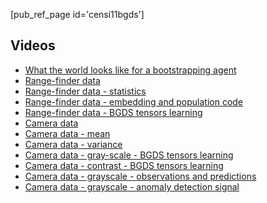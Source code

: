 [pub_ref_page id='censi11bgds']

## Videos


<ul>
   <li> <a href="https://purl.org/censi/research/2011-bgds/#sensels"> What the world looks like for a bootstrapping agent </a> </li>  <li> <a href="https://purl.org/censi/research/2011-bgds/#sick"> Range-finder data </a> </li>  <li> <a href="https://purl.org/censi/research/2011-bgds/#sick_stats"> Range-finder data - statistics </a> </li>  <li> <a href="https://purl.org/censi/research/2011-bgds/#sick_embed_popcode"> Range-finder data - embedding and population code </a> </li>  <li> <a href="https://purl.org/censi/research/2011-bgds/#sickpca_tensors"> Range-finder data - BGDS tensors learning </a> </li>  <li> <a href="https://purl.org/censi/research/2011-bgds/#rgb"> Camera data </a> </li>  <li> <a href="https://purl.org/censi/research/2011-bgds/#rgb_mean"> Camera data - mean </a> </li>  <li> <a href="https://purl.org/censi/research/2011-bgds/#rgb_var"> Camera data - variance </a> </li>  <li> <a href="https://purl.org/censi/research/2011-bgds/#grayscale_tensors"> Camera data - gray-scale - BGDS tensors learning </a> </li>  <li> <a href="https://purl.org/censi/research/2011-bgds/#contrast_tensors"> Camera data - contrast - BGDS tensors learning </a> </li>  <li> <a href="https://purl.org/censi/research/2011-bgds/#grayscale_ydot_ypred"> Camera data - grayscale - observations and predictions </a> </li>  <li> <a href="https://purl.org/censi/research/2011-bgds/#grayscale_detect"> Camera data - grayscale - anomaly detection signal </a> </li> 
</ul>

[videos]: https://purl.org/censi/research/2011-bgds/


<!-- 
<script type="text/javascript" src="flowplayer-3.2.4.min.js"></script> 
<style type='text/css'>
div.video {
    clear: both;
    padding: 1em;
}
.video h2 {
    padding-top: 2em;
    border-bottom: solid 2px black;
}
.video .others {
margin-left: 1em;
}

.video .generated { clear: both; }

.video .widget {
/*    float:left; */
  display:block; width:400px; height:300px;
    background-color: #aad;
    margin: 1em;
}

.widget_container {
  float: right;
}

h3 { display: inline }

A.widget { 
  text-align: right;
  font-family: monospace;
  font-size: 20px;
  color: #f66;
}
.video A.play {
    font-weight: bold;
    color: red;
    margin-right: 2em;
    margin-left: 2em;
    text-decoration: none !important;
}

body  P { max-width: 35em }
</style>

<p><strong>Data</strong>: The original data is from the <a href="http://www.rawseeds.org/">Rawseeds</a> project.</p>
<p><strong>Videos format</strong>: The videos are in <a href="http://en.wikipedia.org/w/index.php?title=MPEG-4_Part_14&amp;oldid=421498413">MP4</a> format with <a href="http://en.wikipedia.org/w/index.php?title=H.264/MPEG-4_AVC&amp;oldid=420253210">H264</a> encoding. They were encoded as .avi/mpeg using mencoder, then converted to .mp4/h264 with ffmpeg. They should play on any recent/decent player, so let us know if it doesn't work for you. Free players that are known to work include: <a href="http://www.mplayerhq.hu/">MPlayer</a>, <a href="http://www.videolan.org/vlc/">VLC</a>.</p>
<p>Click "play" to play the video in the browser using a Flash widget. Or right-click "download" for the direct link to the .mp4 file.</p>
<p><a style='float:right' href="http://creativecommons.org/licenses/by-sa/3.0/">
    <img src="http://i.creativecommons.org/l/by-sa/3.0/88x31.png"/>
</a></p>
<p><strong>License</strong>: You are welcome to use these videos under the terms of the <a href="http://creativecommons.org/licenses/by-sa/3.0/">Creative Commons Attribution-ShareAlike 3.0 Unported License</a>.</p>
      
<div id="indexdiv">
<h3 id="index">Index</h3>
<ul>
   <li> <a href="https://purl.org/censi/research/2011-bgds/#sensels"> What the world looks like for a bootstrapping agent </a> </li>  <li> <a href="https://purl.org/censi/research/2011-bgds/#sick"> Range-finder data </a> </li>  <li> <a href="https://purl.org/censi/research/2011-bgds/#sick_stats"> Range-finder data - statistics </a> </li>  <li> <a href="https://purl.org/censi/research/2011-bgds/#sick_embed_popcode"> Range-finder data - embedding and population code </a> </li>  <li> <a href="https://purl.org/censi/research/2011-bgds/#sickpca_tensors"> Range-finder data - BGDS tensors learning </a> </li>  <li> <a href="https://purl.org/censi/research/2011-bgds/#rgb"> Camera data </a> </li>  <li> <a href="https://purl.org/censi/research/2011-bgds/#rgb_mean"> Camera data - mean </a> </li>  <li> <a href="https://purl.org/censi/research/2011-bgds/#rgb_var"> Camera data - variance </a> </li>  <li> <a href="https://purl.org/censi/research/2011-bgds/#grayscale_tensors"> Camera data - gray-scale - BGDS tensors learning </a> </li>  <li> <a href="https://purl.org/censi/research/2011-bgds/#contrast_tensors"> Camera data - contrast - BGDS tensors learning </a> </li>  <li> <a href="https://purl.org/censi/research/2011-bgds/#grayscale_ydot_ypred"> Camera data - grayscale - observations and predictions </a> </li>  <li> <a href="https://purl.org/censi/research/2011-bgds/#grayscale_detect"> Camera data - grayscale - anomaly detection signal </a> </li> 
</ul>
</div>
  
 
<div class="video"> <h2 id="sensels"> What the world looks like for a bootstrapping agent </h2>

    <div class="widget_container">
    
        <a class='play' href="https://purl.org/censi/research/2011-bgds/#sensels"
          onclick='flowplayer("senselswidget", "flowplayer-3.2.4.swf", {clip: { scaling: "fit", url:"https://purl.org/censi/research/2011-bgds/videos/sensels.mp4"} });'> 
          play 
        </a>  
    
        <a class="download" href="https://purl.org/censi/research/2011-bgds/videos/sensels.mp4"> download (2.1 mp4) </a>

        <a  class="widget" style="background-image: url('https://purl.org/censi/research/2011-bgds/videos/sensels.mp4.png')"  href="https://purl.org/censi/research/2011-bgds/#sensels"
          onclick='flowplayer("senselswidget", "flowplayer-3.2.4.swf", {clip: { scaling: "fit", url:"https://purl.org/censi/research/2011-bgds/videos/sensels.mp4"} });'
            id = "senselswidget" >  </a>

    
    </div>

<p>This animation shows the initial state of knowledge for a bootstrapping agent.
At the beginning, we only have an uninterpreted stream of observations and commands,
and we must make sense of them. The bootstrapping agent must interpret this initial confusion. The only
semantics assumed is that the commands somehow have a causal effect on the observations.
Can you tell which sensor is this?   <br />
</p>
<p>At left, you see the observations, which in the paper are called <code>y</code> (white: low, black: high, whathever "high" and "low" mean for the unknown sensors); in the middle, the derivative  <code>dy/dt</code> of the observations (red: positive, white: zero, blue: negative); at right, the uninterpreted commands <code>u</code>.
In this case, the commands correspond to linear and angular velocities.</p>
<p>Can you tell which changes in the observations are due to the agent actions (motion) or other things moving in the environment? This is the <strong>anomaly detection</strong> task considered in the paper.
This is a <em>passive</em> task that can be done on logged data, compared to the servoing task,
considered in our previous work, which being <em>active</em> is more representative of the model learned, but cannot be evaluated on static data.</p>
        

</div>

<div class="video"> <h2 id="sick"> Range-finder data </h2>

        <div class="widget_container">
        
            <a class='play' href="https://purl.org/censi/research/2011-bgds/#sick"
              onclick='flowplayer("sickwidget", "flowplayer-3.2.4.swf", {clip: { scaling: "fit", url:"https://purl.org/censi/research/2011-bgds/videos/sick.mp4"} });'> 
              play 
            </a>  
        
            <a class="download" href="https://purl.org/censi/research/2011-bgds/videos/sick.mp4"> download (92.4 mp4) </a>

            <a  class="widget" style="background-image: url('https://purl.org/censi/research/2011-bgds/videos/sick.mp4.png')"  href="https://purl.org/censi/research/2011-bgds/#sick"
              onclick='flowplayer("sickwidget", "flowplayer-3.2.4.swf", {clip: { scaling: "fit", url:"https://purl.org/censi/research/2011-bgds/videos/sick.mp4"} });'
                id = "sickwidget" >  </a>

        
        </div>

        <p>This video displays the laser data obtained by the two Sick range-finders mounted at
approximately 0deg and 180deg with respect to the robot front.</p>
<p>On the right, the raw readings are displayed by a simple plot. 
The first 181 readings are from the front laser, and the rest from the back laser.</p>
<p>On the left, the laser readings are plotted in polar form superimposed to the data 
from the omnidirectional camera. (Note that the alignment is only approximative).</p>
<p>In both cases the maximum distance is capped at 20m (for visualization purposes).</p>
        

</div>

<div class="video"> <h2 id="sick_stats"> Range-finder data - statistics </h2>

        <div class="widget_container">
        
            <a class='play' href="https://purl.org/censi/research/2011-bgds/#sick_stats"
              onclick='flowplayer("sick_statswidget", "flowplayer-3.2.4.swf", {clip: { scaling: "fit", url:"https://purl.org/censi/research/2011-bgds/videos/sick_stats.mp4"} });'> 
              play 
            </a>  
        
            <a class="download" href="https://purl.org/censi/research/2011-bgds/videos/sick_stats.mp4"> download (6.0 mp4) </a>

            <a  class="widget" style="background-image: url('https://purl.org/censi/research/2011-bgds/videos/sick_stats.mp4.png')"  href="https://purl.org/censi/research/2011-bgds/#sick_stats"
              onclick='flowplayer("sick_statswidget", "flowplayer-3.2.4.swf", {clip: { scaling: "fit", url:"https://purl.org/censi/research/2011-bgds/videos/sick_stats.mp4"} });'
                id = "sick_statswidget" >  </a>

        
        </div>

        <p>This video displays some second-order statistics of the laser data, namely the sample covariance of the readings (left), of the readings derivative (center), and of the sign of the readings derivative (right).</p>
<p>Eventually, when averaged over long trajectories in various environments, all of the three statistics are a function of the distance between the sensels. However, their convergence properties vary. The covariance of the readings is slow to converge because the robot is driven along stereotypical trajectories (e.g., straight in the middle of a corridor). Instead, the derivative of the readings converges faster (informally, deriving something tends to get rid of the slow phenomena). </p>
<p>From second-order statistics, it is possible to infer <em>similarities</em> of the sensels, and from those similarities, to obtain an <strong>embedding</strong> of the sensels on the sensel space. The <em>metric</em> information is not recovered precisely, but the <em>topology</em> can be reliably estimated. In this case, this means that, even starting from shuffled values, it is possible to recover the ordering of the sensels. The remaining uncertainty can be considered a <strong>diffeomorphism nuisance</strong>.</p>
<p>Actually, the most reliable statistics for embedding purposes is the <em>information distance</em> between the sensels, which is not shown here. Here is <a href="sick.pickle">a Python pickle file containing the information distance matrix</a> estimated from the data.  <br />
</p>
        

</div>

<div class="video"> <h2 id="sick_embed_popcode"> Range-finder data - embedding and population code </h2>

        <div class="widget_container">
        
            <a class='play' href="https://purl.org/censi/research/2011-bgds/#sick_embed_popcode"
              onclick='flowplayer("sick_embed_popcodewidget", "flowplayer-3.2.4.swf", {clip: { scaling: "fit", url:"https://purl.org/censi/research/2011-bgds/videos/sick_embed_popcode.mp4"} });'> 
              play 
            </a>  
        
            <a class="download" href="https://purl.org/censi/research/2011-bgds/videos/sick_embed_popcode.mp4"> download (27.7 mp4) </a>

            <a  class="widget" style="background-image: url('https://purl.org/censi/research/2011-bgds/videos/sick_embed_popcode.mp4.png')"  href="https://purl.org/censi/research/2011-bgds/#sick_embed_popcode"
              onclick='flowplayer("sick_embed_popcodewidget", "flowplayer-3.2.4.swf", {clip: { scaling: "fit", url:"https://purl.org/censi/research/2011-bgds/videos/sick_embed_popcode.mp4"} });'
                id = "sick_embed_popcodewidget" >  </a>

        
        </div>

        <p>Using statistics of the data we can recover the ordering of sensels.
The next step is <strong>percentile normalization</strong>: the value of each sensel is normalized in the [0,100] range according to its percentile in the sequence. This step normalizes a diffeomorphism nuisance acting on the values. For example, suppose that the data of a range-finder are  modified by an invertible nonlinearity, such as <code>x --&gt; 1/x</code>, so that the values represent nearness instead of distances. The percentile normalization step equalizes the effect of such nonlinearity.</p>
<p>Also, it has the effect that the data is represented more densely for more probable values, which makes it an efficient representation. For example, the range-finder readings are mostly in the &lt;10m range, while very few samples are &gt;20m. The percentile representation gives more space to the immediate surroundings.</p>
<p>The next step is the <strong>population code</strong> computation. N cells are assigned to each sensel. Each cell is activated if the sensel value is close to its reference point, according to a certain kernel.
The result is a 362xN array which we can display as an image for easy visualization.</p>
<p>Now, notice that all these operations are generic and data-agnostic. However, for the case of the range-finder, the end result is an image which is diffeomorphic to a polar map of the environment. On the <em>y</em> axis we have the sensel position in the sensel space, which is the angle (up to a diffeomorphism); on the <em>y</em> axis we have the percentile as a pop. code, which is diffeomorphic to the range.</p>
<p>In the paper we prove that the range-finder data thus preprocessed can be approximated by a BGDS model.</p>
        

     </div>

    <div class="video"> <h2 id="sickpca_tensors"> Range-finder data - BGDS tensors learning </h2>

<div class="widget_container">

    <a class='play' href="https://purl.org/censi/research/2011-bgds/#sickpca_tensors"
      onclick='flowplayer("sickpca_tensorswidget", "flowplayer-3.2.4.swf", {clip: { scaling: "fit", url:"https://purl.org/censi/research/2011-bgds/videos/sickpca_tensors.mp4"} });'> 
      play 
    </a>  

    <a class="download" href="https://purl.org/censi/research/2011-bgds/videos/sickpca_tensors.mp4"> download (2.5 mp4) </a>

    <a  class="widget" style="background-image: url('https://purl.org/censi/research/2011-bgds/videos/sickpca_tensors.mp4.png')"  href="https://purl.org/censi/research/2011-bgds/#sickpca_tensors"
      onclick='flowplayer("sickpca_tensorswidget", "flowplayer-3.2.4.swf", {clip: { scaling: "fit", url:"https://purl.org/censi/research/2011-bgds/videos/sickpca_tensors.mp4"} });'
        id = "sickpca_tensorswidget" >  </a>


</div>

<p>This video shows the tensor H being learned for the range-finder data. 
Its four slices are shown side-by-side in false colors (red: positive, white: zero, blue: negative). The video is only for 1 log out of 11, so the final
results are not as smooth as those shown in the paper's figures.</p>
  

</div>

<div class="video"> <h2 id="rgb"> Camera data </h2>

  <div class="widget_container">
  
      <a class='play' href="https://purl.org/censi/research/2011-bgds/#rgb"
        onclick='flowplayer("rgbwidget", "flowplayer-3.2.4.swf", {clip: { scaling: "fit", url:"https://purl.org/censi/research/2011-bgds/videos/rgb.mp4"} });'> 
        play 
      </a>  
  
      <a class="download" href="https://purl.org/censi/research/2011-bgds/videos/rgb.mp4"> download (240.7 mp4) </a>

      <a  class="widget" style="background-image: url('https://purl.org/censi/research/2011-bgds/videos/rgb.mp4.png')"  href="https://purl.org/censi/research/2011-bgds/#rgb"
        onclick='flowplayer("rgbwidget", "flowplayer-3.2.4.swf", {clip: { scaling: "fit", url:"https://purl.org/censi/research/2011-bgds/videos/rgb.mp4"} });'
          id = "rgbwidget" >  </a>

  
  </div>

  <p>This is the composite frame used as the data in the experiments.</p>
<p>On the left, the data from the omnidirectional camera. Top right is a frontal camera
with large field of view, and bottom right one of the Three triclops cameras.</p>
<p>Unfortunately, there might be some glitches due to the fact that different cameras
have different framerates.</p>
  

</div>

<div class="video"> <h2 id="rgb_mean"> Camera data - mean </h2>

  <div class="widget_container">
  
      <a class='play' href="https://purl.org/censi/research/2011-bgds/#rgb_mean"
        onclick='flowplayer("rgb_meanwidget", "flowplayer-3.2.4.swf", {clip: { scaling: "fit", url:"https://purl.org/censi/research/2011-bgds/videos/rgb_mean.mp4"} });'> 
        play 
      </a>  
  
      <a class="download" href="https://purl.org/censi/research/2011-bgds/videos/rgb_mean.mp4"> download (0.9 mp4) </a>

      <a  class="widget" style="background-image: url('https://purl.org/censi/research/2011-bgds/videos/rgb_mean.mp4.png')"  href="https://purl.org/censi/research/2011-bgds/#rgb_mean"
        onclick='flowplayer("rgb_meanwidget", "flowplayer-3.2.4.swf", {clip: { scaling: "fit", url:"https://purl.org/censi/research/2011-bgds/videos/rgb_mean.mp4"} });'
          id = "rgb_meanwidget" >  </a>

  
  </div>

  <p>This video shows the computation of the mean values for each pixel. Notice 
how simple statistics identify the role</p>
  

</div>

<div class="video"> <h2 id="rgb_var"> Camera data - variance </h2>

  <div class="widget_container">
  
      <a class='play' href="https://purl.org/censi/research/2011-bgds/#rgb_var"
        onclick='flowplayer("rgb_varwidget", "flowplayer-3.2.4.swf", {clip: { scaling: "fit", url:"https://purl.org/censi/research/2011-bgds/videos/rgb_var.mp4"} });'> 
        play 
      </a>  
  
      <a class="download" href="https://purl.org/censi/research/2011-bgds/videos/rgb_var.mp4"> download (0.9 mp4) </a>

      <a  class="widget" style="background-image: url('https://purl.org/censi/research/2011-bgds/videos/rgb_var.mp4.png')"  href="https://purl.org/censi/research/2011-bgds/#rgb_var"
        onclick='flowplayer("rgb_varwidget", "flowplayer-3.2.4.swf", {clip: { scaling: "fit", url:"https://purl.org/censi/research/2011-bgds/videos/rgb_var.mp4"} });'
          id = "rgb_varwidget" >  </a>

  
  </div>

  <p>This video shows the computation of the variance for each pixel. Here white = low variance,
and dark = high variance. In general, it is not necessarily true that high variance is equivalent
to more information, but in this case extremely low-variance pixels are non informative
and could be discarded. Those correspond to "dead" parts of the image: borders or the robot
itself reflected in the images.</p>
  

</div>

<div class="video"> <h2 id="grayscale_tensors"> Camera data - gray-scale - BGDS tensors learning </h2>

  <div class="widget_container">
  
      <a class='play' href="https://purl.org/censi/research/2011-bgds/#grayscale_tensors"
        onclick='flowplayer("grayscale_tensorswidget", "flowplayer-3.2.4.swf", {clip: { scaling: "fit", url:"https://purl.org/censi/research/2011-bgds/videos/grayscale_tensors.mp4"} });'> 
        play 
      </a>  
  
      <a class="download" href="https://purl.org/censi/research/2011-bgds/videos/grayscale_tensors.mp4"> download (2.9 mp4) </a>

      <a  class="widget" style="background-image: url('https://purl.org/censi/research/2011-bgds/videos/grayscale_tensors.mp4.png')"  href="https://purl.org/censi/research/2011-bgds/#grayscale_tensors"
        onclick='flowplayer("grayscale_tensorswidget", "flowplayer-3.2.4.swf", {clip: { scaling: "fit", url:"https://purl.org/censi/research/2011-bgds/videos/grayscale_tensors.mp4"} });'
          id = "grayscale_tensorswidget" >  </a>

  
  </div>

  <p>This video shows the tensor H being learned for the camera data. 
Its four slices are shown side-by-side in false colors (red: positive, white: zero, blue: negative). </p>
<p>The video is only for 1 log out of 11, so the final
results are not as smooth as those shown in the paper's figures.</p>
<p>In this video the false-color image of each tensor slice 
is generated independently from the other slices. This visualization exaggerates the
the importance of the (vertical gradient, angular velocity, at the bottom right) 
slide, which is 0 theoretically and just noise in practice, and would appear white
if all slices are normalized together as in the paper's figures.</p>
  

</div>

<div class="video"> <h2 id="contrast_tensors"> Camera data - contrast - BGDS tensors learning </h2>

  <div class="widget_container">
  
      <a class='play' href="https://purl.org/censi/research/2011-bgds/#contrast_tensors"
        onclick='flowplayer("contrast_tensorswidget", "flowplayer-3.2.4.swf", {clip: { scaling: "fit", url:"https://purl.org/censi/research/2011-bgds/videos/contrast_tensors.mp4"} });'> 
        play 
      </a>  
  
      <a class="download" href="https://purl.org/censi/research/2011-bgds/videos/contrast_tensors.mp4"> download (2.5 mp4) </a>

      <a  class="widget" style="background-image: url('https://purl.org/censi/research/2011-bgds/videos/contrast_tensors.mp4.png')"  href="https://purl.org/censi/research/2011-bgds/#contrast_tensors"
        onclick='flowplayer("contrast_tensorswidget", "flowplayer-3.2.4.swf", {clip: { scaling: "fit", url:"https://purl.org/censi/research/2011-bgds/videos/contrast_tensors.mp4"} });'
          id = "contrast_tensorswidget" >  </a>

  
  </div>

  <p>This is the same as the previous video, with the difference that we are pre-filtering
the camera data using a contrast operation before learning. The results are very similar.
In general, filtering the data with a local operation should not change the learning result.</p>
  

</div>

<div class="video"> <h2 id="grayscale_ydot_ypred"> Camera data - grayscale - observations and predictions </h2>

<div class="widget_container">

    <a class='play' href="https://purl.org/censi/research/2011-bgds/#grayscale_ydot_ypred"
      onclick='flowplayer("grayscale_ydot_ypredwidget", "flowplayer-3.2.4.swf", {clip: { scaling: "fit", url:"https://purl.org/censi/research/2011-bgds/videos/grayscale_ydot_ypred.mp4"} });'> 
      play 
    </a>  

    <a class="download" href="https://purl.org/censi/research/2011-bgds/videos/grayscale_ydot_ypred.mp4"> download (314.8 mp4) </a>

    <a  class="widget" style="background-image: url('https://purl.org/censi/research/2011-bgds/videos/grayscale_ydot_ypred.mp4.png')"  href="https://purl.org/censi/research/2011-bgds/#grayscale_ydot_ypred"
      onclick='flowplayer("grayscale_ydot_ypredwidget", "flowplayer-3.2.4.swf", {clip: { scaling: "fit", url:"https://purl.org/censi/research/2011-bgds/videos/grayscale_ydot_ypred.mp4"} });'
        id = "grayscale_ydot_ypredwidget" >  </a>


  </div>

  <p>This video shows side-by-side the derivative of the data and the prediction based on the 
  learning tensors.</p>
  <p>Note that fast rotations cause problems because of motion blur and the fact that
  the time resolution becomes relevant, so that the observations cannot be explained by
  a continuous dynamics.
  Here we should take a multi-scale approach, reducing the resolution of the image
  for fast motions.</p>
</div>
<p> ciao</p>
<div class="video"> 
  <h2 id="grayscale_detect"> Camera data - grayscale - anomaly detection signal </h2>

  <div class="widget_container">
  
      <a class='play' href="https://purl.org/censi/research/2011-bgds/#grayscale_detect"
        onclick='flowplayer("grayscale_detectwidget", "flowplayer-3.2.4.swf", {clip: { scaling: "fit", url:"https://purl.org/censi/research/2011-bgds/videos/grayscale_detect.mp4"} });'> 
        play 
      </a>  
  
      <a class="download" href="https://purl.org/censi/research/2011-bgds/videos/grayscale_detect.mp4"> download (85.5 mp4) </a>

      <a  class="widget" style="background-image: url('https://purl.org/censi/research/2011-bgds/videos/grayscale_detect.mp4.png')"  href="https://purl.org/censi/research/2011-bgds/#grayscale_detect"
        onclick='flowplayer("grayscale_detectwidget", "flowplayer-3.2.4.swf", {clip: { scaling: "fit", url:"https://purl.org/censi/research/2011-bgds/videos/grayscale_detect.mp4"} });'
          id = "grayscale_detectwidget">  </a>

  
  </div>

<p>This video shows the anomaly detection signal (white: no anomaly, black: anomaly).</p>
<p>The false colors are normalized per-frame. This means that
in the first part of the sequence, when there are no moving objects,
you are looking mainly at noise.</p>
<p>Skip to time 45s or 105s (in log time, displayed in the bottom right) to see the strong 
signal when people walk past the robot.</p>
<p>Also, genuine anomalies that do not correspond to moving objects but to model failures are:</p>
<ul>
<li>occlusions</li>
<li>motion blur due to large rotations</li>
<li>when the robot tilts due to uneven pavement, which
  produces a motion not explained by linear/angular velocities</li>
</ul> -->